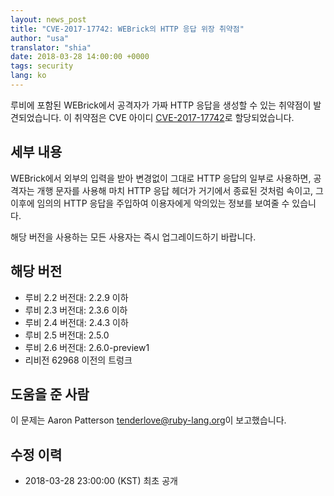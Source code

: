 ```yaml
---
layout: news_post
title: "CVE-2017-17742: WEBrick의 HTTP 응답 위장 취약점"
author: "usa"
translator: "shia"
date: 2018-03-28 14:00:00 +0000
tags: security
lang: ko
---
```


루비에 포함된 WEBrick에서 공격자가 가짜 HTTP 응답을 생성할 수 있는 취약점이 발견되었습니다.
이 취약점은 CVE 아이디 [CVE-2017-17742](http://cve.mitre.org/cgi-bin/cvename.cgi?name=CVE-2017-17742)로 할당되었습니다.

## 세부 내용

WEBrick에서 외부의 입력을 받아 변경없이 그대로 HTTP 응답의 일부로 사용하면, 공격자는 개행 문자를 사용해 마치 HTTP 응답 헤더가 거기에서 종료된 것처럼 속이고, 그 이후에 임의의 HTTP 응답을 주입하여 이용자에게 악의있는 정보를 보여줄 수 있습니다.

해당 버전을 사용하는 모든 사용자는 즉시 업그레이드하기 바랍니다.

## 해당 버전

* 루비 2.2 버전대: 2.2.9 이하
* 루비 2.3 버전대: 2.3.6 이하
* 루비 2.4 버전대: 2.4.3 이하
* 루비 2.5 버전대: 2.5.0
* 루비 2.6 버전대: 2.6.0-preview1
* 리비전 62968 이전의 트렁크

## 도움을 준 사람

이 문제는 Aaron Patterson <tenderlove@ruby-lang.org>이 보고했습니다.

## 수정 이력

* 2018-03-28 23:00:00 (KST) 최초 공개
